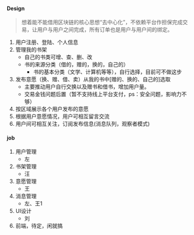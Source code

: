 
#### Design
> 想着能不能借用区块链的核心思想“去中心化”，不依赖平台作担保完成交易，让用户与用户之间完成，所有订单也是用户与用户间的绑定。
1. 用户注册、登陆、个人信息
2. 管理我的书架
    + 自己的书类可增、查、删、改
    + 书的来源分类（借的，赠的，换的，自己的）
        + 书的基本分类（文学、计算机等等），自行选择，目前可不做这步
3. 发布意愿（换、赠、借、卖）从我的书中[赠的、换的、自己的]选取
    + 主要推动用户自行交换以及赠书和借书，增加用户量。
    + 交易金钱问题后置（暂不支持线上平台支付，ps：安全问题，影响力不够）
4. 按区域展示各个用户发布的意愿
5. 根据用户意愿情况，用户可相互留言交流
6. 用户间可相互关注，订阅发布信息(消息队列，观察者模式)

#### job
1. 用户管理
    + 左
2. 书架管理
    + 汪
3. 意愿管理
    + 王
4. 消息管理
    + 左、王1
5. UI设计
    + 刘
6. 前端，待定，闲就搞
